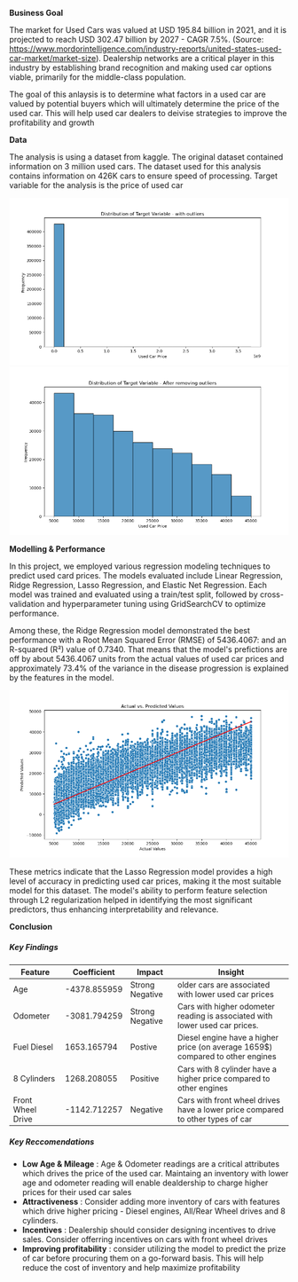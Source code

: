 **Business Goal**

The market for Used Cars was valued at USD 195.84 billion in 2021, and it is projected to reach USD 302.47 billion by 2027 - CAGR 7.5%. (Source: https://www.mordorintelligence.com/industry-reports/united-states-used-car-market/market-size). Dealership networks are a critical player in this industry by establishing brand recognition and making used car options viable, primarily for the middle-class population.

The goal of this anlaysis is to determine what factors in a used car are valued by potential buyers which will ultimately determine the price of the used car. This will help used car dealers to deivise strategies to improve the profitability and growth

**Data**

The analysis is using a dataset from kaggle. The original dataset contained information on 3 million used cars. The dataset used for this analysis contains information on 426K cars to ensure speed of processing. Target variable for the analysis is the price of used car

![plot](./images/targetvardistri.png)
![plot](./images/targetvardistriclean.png)


**Modelling & Performance**

In this project, we employed various regression modeling techniques to predict used card prices. The models evaluated include Linear Regression, Ridge Regression, Lasso Regression, and Elastic Net Regression. Each model was trained and evaluated using a train/test split, followed by cross-validation and hyperparameter tuning using GridSearchCV to optimize performance.

Among these, the Ridge Regression model demonstrated the best performance with a Root Mean Squared Error (RMSE) of 5436.4067: and an R-squared (R²) value of 0.7340. That means that the model's prefictions are off by about 5436.4067 units from the actual values of used car prices and approximately 73.4% of the variance in the disease progression is explained by the features in the model.

![plot](./images/regressionscatter.png)

These metrics indicate that the Lasso Regression model provides a high level of accuracy in predicting used car prices, making it the most suitable model for this dataset. The model's ability to perform feature selection through L2 regularization helped in identifying the most significant predictors, thus enhancing interpretability and relevance.


**Conclusion**

##### Key Findings


| Feature           | Coefficient  | Impact          | Insight                                                                                                   |
|-------------------|--------------|-----------------|-----------------------------------------------------------------------------------------------------------|
| Age               |  -4378.855959 | Strong Negative | older cars are associated with lower used car prices                                                     |
| Odometer          |-3081.794259 | Strong Negative | Cars with higher odometer reading is associated with lower used car prices.                                |
| Fuel Diesel       |  1653.165794  | Postive         | Diesel engine have a higher price (on average 1659$) compared to other engines                           |
| 8 Cylinders       |  1268.208055  | Positive        | Cars with 8 cylinder  have a higher price compared to other engines                                      | 
| Front Wheel Drive | -1142.712257 | Negative        | Cars with front wheel drives have a lower price compared to other types of car                            |


##### Key Reccomendations

- **Low Age & Mileage** : Age & Odometer readings are a critical attributes which drives the price of the used car. Maintaing an inventory with lower age and odometer reading will enable dealdership to charge higher prices for their used car sales
- **Attractiveness** : Consider adding more inventory of cars with features which drive higher pricing - Diesel engines, All/Rear Wheel drives and 8 cylinders. 
- **Incentives** : Dealership should consider designing incentives to drive sales. Consider offerring incentives on cars with front wheel drives
- **Improving profitability** : consider utilizing the model to predict the prize of car before procuring them on a go-forward basis. This will help reduce the cost of inventory and help maximize profitability


